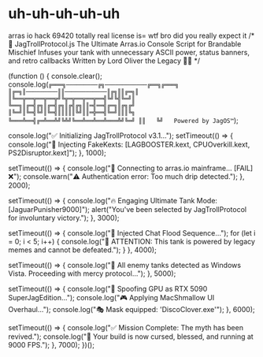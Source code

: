 # uh-uh-uh-uh-uh
arras io hack 69420 totally real
license is= wtf bro did you really expect it
/*
🔮 JagTrollProtocol.js
The Ultimate Arras.io Console Script for Brandable Mischief
Infuses your tank with unnecessary ASCII power, status banners, and retro callbacks
Written by Lord Oliver the Legacy 🧙‍♂️
*/

(function () {
  console.clear();
  console.log(`
  ╔═══╗─────────╔╗────────────╔══╗╔═══╗
  ║╔═╗║─────────║║────────────║╔╗║║╔═╗║
  ║╚══╦══╦══╦══╦╝╚╦═╦══╦══╦══╣╚╝╚╣╚═╝║
  ╚══╗║╔═╣╔╗║╔═╣╔╗║╔╣╔╗║║═╣══╣╔═╗║╔╗╔╝
  ║╚═╝║╚═╣╚╝║╚═╣║║║║║╚╝║║═╬══╣╚═╝║║║╚╗
  ╚═══╩══╣╔═╩══╩╝╚╩╝╚══╩══╩══╩═══╩╝╚═╝
          ║║  
          ╚╝   Powered by JagOS™
  `);

  console.log("✅ Initializing JagTrollProtocol v3.1...");
  setTimeout(() => {
    console.log("🧪 Injecting FakeKexts: [LAGBOOSTER.kext, CPUOverkill.kext, PS2Disruptor.kext]");
  }, 1000);

  setTimeout(() => {
    console.log("📡 Connecting to arras.io mainframe... [FAIL] ❌");
    console.warn("⚠️ Authentication error: Too much drip detected.");
  }, 2000);

  setTimeout(() => {
    console.log("🔥 Engaging Ultimate Tank Mode: [JaguarPunisher9000]");
    alert("You've been selected by JagTrollProtocol for involuntary victory.");
  }, 3000);

  setTimeout(() => {
    console.log("💬 Injected Chat Flood Sequence...");
    for (let i = 0; i < 5; i++) {
      console.log("💢 ATTENTION: This tank is powered by legacy memes and cannot be defeated.");
    }
  }, 4000);

  setTimeout(() => {
    console.log("🎉 All enemy tanks detected as Windows Vista. Proceeding with mercy protocol...");
  }, 5000);

  setTimeout(() => {
    console.log("🚀 Spoofing GPU as RTX 5090 SuperJagEdition...");
    console.log("🎮 Applying MacShmallow UI Overhaul...");
    console.log("🎭 Mask equipped: 'DiscoClover.exe'");
  }, 6000);

  setTimeout(() => {
    console.log("✅ Mission Complete: The myth has been revived.");
    console.log("🐾 Your build is now cursed, blessed, and running at 9000 FPS.");
  }, 7000);
})();
